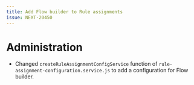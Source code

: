 ```yaml
---
title: Add Flow builder to Rule assignments
issue: NEXT-20450
---
```

# Administration
* Changed `createRuleAssignmentConfigService` function of `rule-assignment-configuration.service.js` to add a configuration for Flow builder.

